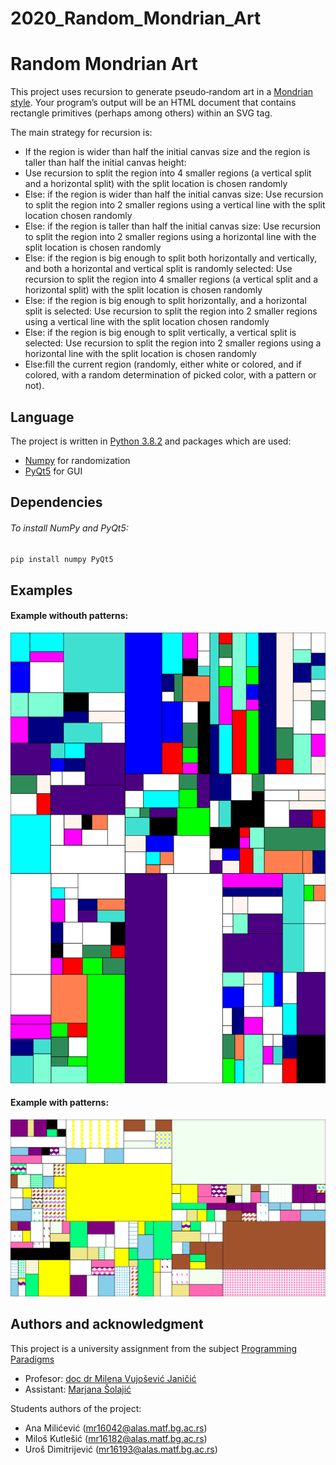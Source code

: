 # 2020_Random_Mondrian_Art
# Random Mondrian Art

This project uses recursion to generate pseudo‐random art in a [Mondrian style](https://en.wikipedia.org/wiki/Piet_Mondrian).  Your program’s output will be an HTML document that contains rectangle primitives (perhaps among others) within an SVG tag. 

The main strategy for recursion is:
* If the region is wider than half the initial canvas size and the region is taller than half the initial canvas 
height: 
 * Use recursion to split the region into 4 smaller regions (a vertical split and a horizontal split) with 
the split location is chosen randomly 
* Else: if the region is wider than half the initial canvas size: 
Use recursion to split the region into 2 smaller regions using a vertical line with the split location chosen randomly 
* Else: if the region is taller than half the initial canvas size:
Use recursion to split the region into 2 smaller regions using a horizontal line with the split 
location is chosen randomly 
* Else: if the region is big enough to split both horizontally and vertically, and both a horizontal and vertical 
split is randomly selected: 
Use recursion to split the region into 4 smaller regions (a vertical split and a horizontal split) with the split location is chosen randomly 
* Else: if the region is big enough to split horizontally, and a horizontal split is selected: 
Use recursion to split the region into 2 smaller regions using a vertical line with the split location chosen randomly 
* Else: if the region is big enough to split vertically, a vertical split is selected: 
Use recursion to split the region into 2 smaller regions using a horizontal line with the split location is chosen randomly 
* Else:fill the current region (randomly, either white or colored, and if colored, with a random 
determination of picked color, with a pattern or not). 

## Language

The project is written in [Python 3.8.2](https://www.python.org/) and packages which are used:
* [Numpy](https://numpy.org/) for randomization
* [PyQt5](https://www.riverbankcomputing.com/static/Docs/PyQt5/) for GUI

## Dependencies

###### To install NumPy and PyQt5:

```bash
pip install numpy PyQt5
```

## Examples

#### Example withouth patterns:
![example_1][ex1]
#### Example with patterns:
![example_2][ex2]


[ex1]: https://raw.githubusercontent.com/matf-pp/2020_Random_Mondrian_Art/65e3799881a65aab6b9fbf420ce5465f0af07295/example_1.svg
[ex2]: https://raw.githubusercontent.com/matf-pp/2020_Random_Mondrian_Art/65e3799881a65aab6b9fbf420ce5465f0af07295/example_2.svg

## Authors and acknowledgment
This project is a university assignment from the subject [Programming Paradigms](http://www.programskijezici.matf.bg.ac.rs/ProgramskeParadigmeR.html)
* Profesor: [doc dr Milena Vujošević Janičić](http://poincare.matf.bg.ac.rs/~milena/)
* Assistant: [Marjana Šolajić](http://poincare.matf.bg.ac.rs/~marjana/)

Students authors of the project:
* Ana Milićević (mr16042@alas.matf.bg.ac.rs)
* Miloš Kutlešić (mr16182@alas.matf.bg.ac.rs)
* Uroš Dimitrijević (mr16193@alas.matf.bg.ac.rs)
